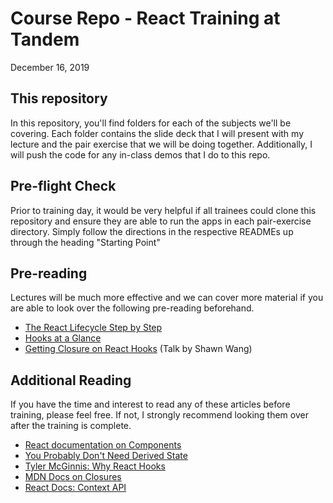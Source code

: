 # Course Repo - React Training at Tandem

December 16, 2019

## This repository

In this repository, you'll find folders for each of the subjects we'll be covering. Each folder contains the slide deck that I will present with my lecture and the pair exercise that we will be doing together. Additionally, I will push the code for any in-class demos that I do to this repo.

## Pre-flight Check

Prior to training day, it would be very helpful if all trainees could clone this repository and ensure they are able to run the apps in each pair-exercise directory. Simply follow the directions in the respective READMEs up through the heading "Starting Point"

## Pre-reading

Lectures will be much more effective and we can cover more material if you are able to look over the following pre-reading beforehand.

* [The React Lifecycle Step by Step](https://medium.com/@vmarchesin/the-react-lifecycle-step-by-step-47c0db0bfe73)
* [Hooks at a Glance](https://reactjs.org/docs/hooks-overview.html)
* [Getting Closure on React Hooks](https://www.youtube.com/watch?v=KJP1E-Y-xyo) (Talk by Shawn Wang)

## Additional Reading

If you have the time and interest to read any of these articles before training, please feel free. If not, I strongly recommend looking them over after the training is complete.

* [React documentation on Components](https://reactjs.org/docs/react-component.html)
* [You Probably Don't Need Derived State](https://reactjs.org/blog/2018/06/07/you-probably-dont-need-derived-state.html)
* [Tyler McGinnis: Why React Hooks](https://tylermcginnis.com/why-react-hooks/)
* [MDN Docs on Closures](https://developer.mozilla.org/en-US/docs/Web/JavaScript/Closures)
* [React Docs: Context API](https://reactjs.org/docs/context.html)

